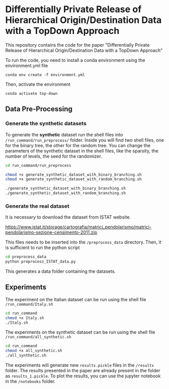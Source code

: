 # Differentially Private Release of Hierarchical Origin/Destination Data with a TopDown Approach

This repository contains the code for the paper "Differentially Private Release of Hierarchical Origin/Destination Data with a TopDown Approach"

To run the code, you need to install a conda environment using the environment.yml file

```
conda env create -f environment.yml
```

Then, activate the environment

```
conda activate top-down
```
## Data Pre-Processing
### Generate the synthetic datasets
To generate the **synthetic** dataset run the shell files into `/run_command/run_preprocess/` folder. Inside you will
find two shell files, one for the binary tree, the other for the random tree. You can change the parameters of the
synthetic dataset in the shell files, like the sparsity, the number of levels, the seed for the randomizer.
```bash
cd run_command/run_preprocess

chmod +x generate_synthetic_dataset_with_binary_branching.sh
chmod +x generate_synthetic_dataset_with_random_branching.sh

./generate_synthetic_dataset_with_binary_branching.sh
./generate_synthetic_dataset_with_random_branching.sh

```

### Generate the real dataset
It is necessary to download the dataset from ISTAT website. 

https://www.istat.it/storage/cartografia/matrici_pendolarismo/matrici-pendolarismo-sezione-censimento-2011.zip

This files needs to be inserted into the `/preprocess_data` directory. 
Then, it is sufficient to run the python script 

```bash
cd preprocess_data
python preprocess_ISTAT_data.py
```

This generates a data folder containing the datasets.

## Experiments
The experiment on the Italian dataset can be run using the shell file `/run_command/Italy.sh`

```bash
cd run_command
chmod +x Italy.sh
./Italy.sh
```
The experiments on the synthetic dataset can be run using the shell file `/run_command/all_synthetic.sh`

```bash
cd run_command
chmod +x all_synthetic.sh
./all_synthetic.sh
```

The experiments will generate new `results.pickle` files in the `/results` folder. The results presented in the paper
are already present in the folder as `results_1.pickle`. To plot the results, you can use the jupyter notebook in the
`/notebooks` folder.
